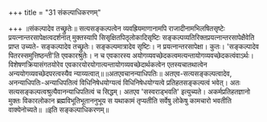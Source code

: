 +++
title = "31 संकल्पाधिकरणम्"

+++
॥संकल्पादेव तच्छ्रुतेः॥ सत्यसङ्कल्पत्वेन व्यवह्रियमाणानामपि राजादीनामभिलषितसृष्टेः प्रयत्नान्तरसापेक्षत्वदर्शनात् मुक्तस्यापि सिसृक्षितपितृलोकादिसृष्टिः सङ्कल्पव्यतिरिक्तप्रयत्नान्तरसापेक्षैवेति प्राप्त उच्यते- सङ्कल्पादेव तच्छ्रुतेः। सङ्कल्पमात्रादेव सृष्टिः। न प्रयत्नान्तरसापेक्षा। कुतः। 'सङ्कल्पादेव पितरस्समुत्तिष्ठन्ती'ति एवकारश्रुतेः। न च एवकारस्य अयोगव्यवच्छेदकत्वमत्यन्तायोगव्यवच्छेदकत्वंवाऽर्थः। विशेषणक्रियासंगतयोरेव एवकारयोरयोगात्यन्तायोगव्यवच्छेदार्थकत्वेन एतस्यचातथात्वेन अन्ययोगव्यवच्छेदपरत्वस्यैव न्याय्यत्वात्॥॥अतएवचानन्याधिपतिः॥ अतएव-सत्यसङ्कल्पत्वादेव, अनन्याधिपतिः-अन्याधिपतित्वं विधिनिषेधयोग्यत्वं विधिनिषेधयोग्यत्वे प्रतिहतसङ्कल्पत्वं भवेत्। अतः सत्यसङ्कल्पत्वश्रुत्यैवानन्याधिपतित्वं च सिद्धम्। अतएव 'सस्वराड्भवति' इत्युच्यते। अकर्मप्रतिहतज्ञानो मुक्तः विकारलोकान ब्रह्मविभूतिभूताननुभूय स यथाकामं तृप्यतीति सर्वेषु लोकेषु कामचारो भवतीति वाक्येनोच्यते॥ ॥इति सङ्कल्पाधिकरणम्॥